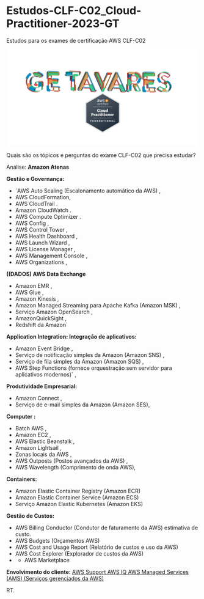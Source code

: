 # Estudos-CLF-C02_Cloud-Practitioner-2023-GT

Estudos  para os exames de  certificação AWS  CLF-C02


![ARTE_36-AWS-GE.T-2000X2000.jpg](ARTE_36-AWS-GE.T-2000X2000.jpg)

Quais são os tópicos e perguntas do exame CLF-C02 que precisa estudar? 


Análise:
**Amazon Atenas**

**Gestão e Governança:**
* `AWS Auto Scaling (Escalonamento automático da AWS) ,
* AWS CloudFormation,
* AWS CloudTrail .
* Amazon CloudWatch .
* AWS Compute Optimizer .
* AWS Config ,
* AWS Control Tower ,
* AWS Health Dashboard ,
* AWS Launch Wizard ,
* AWS License Manager ,
* AWS Management Console ,
* AWS Organizations ,

**((DADOS) AWS Data Exchange**
* Amazon EMR ,
* AWS Glue ,
* Amazon Kinesis ,
* Amazon Managed Streaming para Apache Kafka (Amazon MSK) ,
* Serviço Amazon OpenSearch ,
* AmazonQuickSight ,
* Redshift da Amazon` 

**Application Integration: Integração de aplicativos:**
* Amazon Event Bridge ,
* Serviço de notificação simples da Amazon (Amazon SNS) ,
* Serviço de fila simples da Amazon (Amazon SQS) ,
* AWS Step Functions  (fornece orquestração sem servidor para aplicativos modernos)` ,

**Produtividade Empresarial:**
* Amazon Connect ,
* Serviço de e-mail simples da Amazon (Amazon SES),


**Computer :**

* Batch AWS ,
* Amazon EC2 ,
* AWS Elastic Beanstalk ,
* Amazon Lightsail ,
* Zonas locais da AWS ,
* AWS Outposts (Postos avançados da AWS) ,
* AWS Wavelength (Comprimento de onda AWS),

**Containers:**

* Amazon Elastic Container Registry (Amazon ECR)
* Amazon Elastic Container Service (Amazon ECS)
* Serviço Amazon Elastic Kubernetes (Amazon EKS)



**Gestão de Custos:**
* AWS Billing Conductor (Condutor de faturamento da AWS) estimativa de custo.
* AWS Budgets (Orçamentos AWS)
* AWS Cost and Usage Report (Relatório de custos e uso da AWS)
* AWS Cost Explorer (Explorador de custos da AWS)
* * AWS Marketplace


**Envolvimento do cliente:**
[AWS Support
AWS IQ
AWS Managed Services (AMS) (Serviços gerenciados da AWS)]()












RT.






